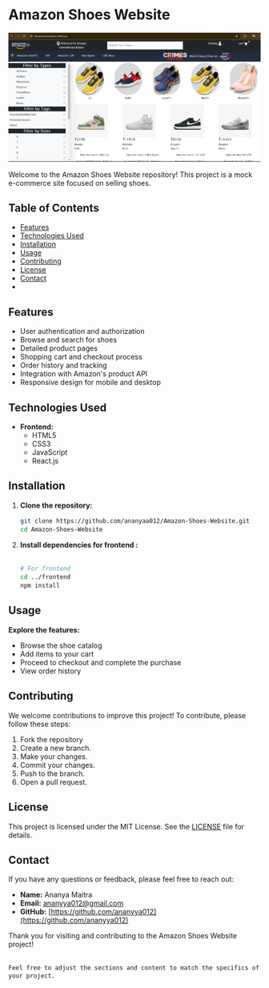 # Amazon Shoes Website
<img src = "Amazon-Shoes-Website/images/icons/Screenshot 2024-07-24 123635.png">

Welcome to the Amazon Shoes Website repository! This project is a mock e-commerce site focused on selling shoes. 

## Table of Contents

- [Features](#features)
- [Technologies Used](#technologies-used)
- [Installation](#installation)
- [Usage](#usage)
- [Contributing](#Contributing)
- [License](#license)
- [Contact](#contact)
- 
## Features

- User authentication and authorization
- Browse and search for shoes
- Detailed product pages
- Shopping cart and checkout process
- Order history and tracking
- Integration with Amazon's product API
- Responsive design for mobile and desktop

## Technologies Used

- **Frontend:**
  - HTML5
  - CSS3
  - JavaScript
  - React.js

## Installation

1. **Clone the repository:**
   ```bash
   git clone https://github.com/ananyaa012/Amazon-Shoes-Website.git
   cd Amazon-Shoes-Website
   ```

2. **Install dependencies for frontend :**
   ```bash

   # For frontend
   cd ../frontend
   npm install
   ```


## Usage


 **Explore the features:**
   - Browse the shoe catalog
   - Add items to your cart
   - Proceed to checkout and complete the purchase
   - View order history

## Contributing

We welcome contributions to improve this project! To contribute, please follow these steps:

1. Fork the repository
2. Create a new branch.
3. Make your changes.
4. Commit your changes.
5. Push to the branch.
6. Open a pull request.

## License

This project is licensed under the MIT License. See the [LICENSE](LICENSE) file for details.

## Contact

If you have any questions or feedback, please feel free to reach out:

- **Name:** Ananya Maitra
- **Email:** [ananyya012@gmail.com](ananyya012@gmail.com)
- **GitHub:** [https://github.com/ananyya012](https://github.com/ananyya012)

Thank you for visiting and contributing to the Amazon Shoes Website project!
```

Feel free to adjust the sections and content to match the specifics of your project.
